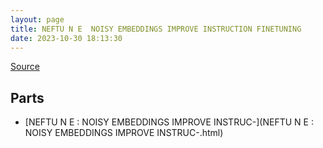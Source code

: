 ```yaml
---
layout: page
title: NEFTU N E  NOISY EMBEDDINGS IMPROVE INSTRUCTION FINETUNING
date: 2023-10-30 18:13:30
---
```


[Source](https://arxiv.org/abs/2310.05914)

## Parts
* [NEFTU N E : NOISY EMBEDDINGS IMPROVE INSTRUC-](NEFTU N E : NOISY EMBEDDINGS IMPROVE INSTRUC-.html)
